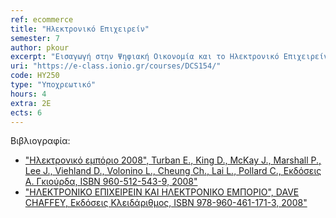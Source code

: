 ```yaml
---
ref: ecommerce
title: "Ηλεκτρονικό Επιχειρείν"
semester: 7
author: pkour
excerpt: "Εισαγωγή στην Ψηφιακή Οικονομία και το Ηλεκτρονικό Επιχειρείν. Βασικοί Ορισμοί. Ηλεκτρονικό Εμπόριο vs. Ηλεκτρονικό Επιχειρείν. Μοντέλα και Εφαρμογές Διεπιχειρησιακού (B2B) Ηλεκτρονικού Επιχειρείν. Μοντέλα και Εφαρμογές Πελατοκεντρικού (B2C) Ηλεκτρονικού Επιχειρείν. Άλλες Εφαρμογές Αξίας στην Ψηφιακή Οικονομία (Εταιρικές Πύλες, Ηλεκτρονική Διακυβέρνηση, Διαχείριση Σχέσεων με Πελάτες - CRM). Ηλεκτρονικά Συστήματα Πληρωμών (e-Payment). Τεχνολογίες και Δικτυακές Υποδομές (Intranets/Extranets, Δίκτυα VPN). Ηλεκτρονικό Μάρκετινγκ και Επικοινωνία. Ασφάλεια και Προστασία στο Ηλεκτρονικό Επιχειρείν. Νομοθετικό Πλαίσιο και Ηθική στο Ηλεκτρονικό Επιχειρείν. Στρατηγική Διαχείριση Ηλεκτρονικού Επιχειρείν. Νέες Μορφές Ηλεκτρονικού Επιχειρείν (Κινητό και Ασύρματο Επιχειρείν)."
uri: "https://e-class.ionio.gr/courses/DCS154/"
code: ΗΥ250
type: "Υποχρεωτικό"
hours: 4
extra: 2Ε
ects: 6
---
```



Βιβλιογραφία: 
  - ["Ηλεκτρονικό εμπόριο 2008", Turban E., King D., McKay J., Marshall P., Lee J., Viehland D., Volonino L., Cheung Ch., Lai L., Pollard C., Εκδόσεις Α. Γκιούρδα, ISBN 960-512-543-9, 2008" ](https://service.eudoxus.gr/search/#a/id:12307/0)
  - ["ΗΛΕΚΤΡΟΝΙΚΟ ΕΠΙΧΕΙΡΕΙΝ ΚΑΙ ΗΛΕΚΤΡΟΝΙΚΟ ΕΜΠΟΡΙΟ", DAVE CHAFFEY, Εκδόσεις Κλειδάριθμος, ISBN 978-960-461-171-3, 2008"](https://service.eudoxus.gr/search/#a/id:13774/0)
  

